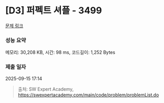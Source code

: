 # [D3] 퍼펙트 셔플 - 3499 

[문제 링크](https://swexpertacademy.com/main/code/problem/problemDetail.do?contestProbId=AWGsRbk6AQIDFAVW) 

### 성능 요약

메모리: 30,208 KB, 시간: 98 ms, 코드길이: 1,252 Bytes

### 제출 일자

2025-09-15 17:14



> 출처: SW Expert Academy, https://swexpertacademy.com/main/code/problem/problemList.do